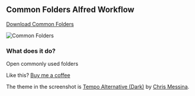 ## Common Folders Alfred Workflow

[Download Common Folders](https://github.com/rknightuk/alfred-workflows/raw/main/workflows/findmoji/findmoji.alfredworkflow)

![Common Folders](src/screenshot.png)

### What does it do?

Open commonly used folders

Like this? [Buy me a coffee](https://www.buymeacoffee.com/rknightuk)

The theme in the screenshot is [Tempo Alternative (Dark)](https://github.com/chrismessina/alfred-theme-tempo#tempo-alternative-dark) by [Chris Messina](https://github.com/chrismessina).
